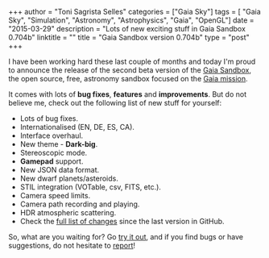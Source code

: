 +++
author = "Toni Sagrista Selles"
categories = ["Gaia Sky"]
tags = [ "Gaia Sky", "Simulation", "Astronomy", "Astrophysics", "Gaia", "OpenGL"]
date = "2015-03-29"
description = "Lots of new exciting stuff in Gaia Sandbox 0.704b"
linktitle = ""
title = "Gaia Sandbox version 0.704b"
type = "post"
+++

I have been working hard these last couple of months and today I'm proud to announce the release of the second beta version of the [Gaia Sandbox](http://www.zah.uni-heidelberg.de/gaia2/outreach/gaiasky), the open source, free, astronomy sandbox focused on the [Gaia mission](http://sci.esa.int/gaia/).

It comes with lots of **bug fixes**, **features** and **improvements**. But do not believe me, check out the following list of new stuff for yourself:

-  Lots of bug fixes.
-  Internationalised (EN, DE, ES, CA).
-  Interface overhaul.
-  New theme - **Dark-big**.
-  Stereoscopic mode.
-  **Gamepad** support.
-  New JSON data format.
-  New dwarf planets/asteroids.
-  STIL integration (VOTable, csv, FITS, etc.).
-  Camera speed limits.
-  Camera path recording and playing.
-  HDR atmospheric scattering.
-  Check the [full list of changes](https://github.com/ari-zah/gaiasandbox/compare/0.703b...0.704b) since the last version in GitHub.

So, what are you waiting for? Go [try it out](http://www.zah.uni-heidelberg.de/gaia2/outreach/gaiasandbox/#c1191), and if you find bugs or have suggestions, do not hesitate to [report](https://github.com/ari-zah/gaiasandbox/issues)!
